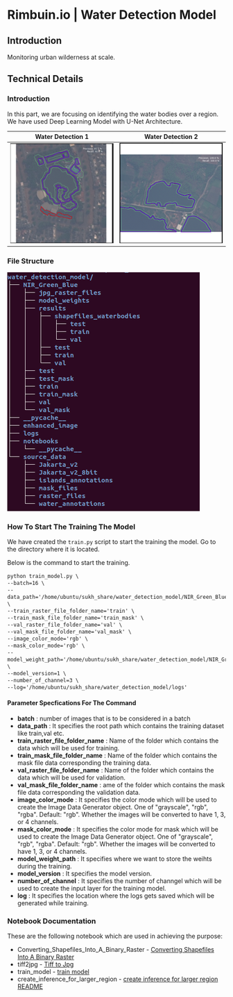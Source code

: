 # Rimbuin.io | Water Detection Model

## Introduction
Monitoring urban wilderness at scale.

## Technical Details

### Introduction
In this part, we are focusing on identifying the water bodies over a region. We have used Deep Learning Model with U-Net Architecture.

Water Detection 1                | Water Detection 2
:-------------------------------:|:------------------------------:
![Water Detection Image-1](doc/doc_images/water_detection_1.png) |![Water Detection Image-2](doc/doc_images/water_detection_2.png)

### File Structure

![File Structure Image](doc/doc_images/file_structure.png)

### How To Start The Training The Model

We have created the `train.py` script to start the training the model. Go to the directory where it is located.

Below is the command to start the training.

```
python train_model.py \
--batch=16 \
--data_path='/home/ubuntu/sukh_share/water_detection_model/NIR_Green_Blue' \
--train_raster_file_folder_name='train' \
--train_mask_file_folder_name='train_mask' \
--val_raster_file_folder_name='val' \
--val_mask_file_folder_name='val_mask' \
--image_color_mode='rgb' \
--mask_color_mode='rgb' \
--model_weight_path='/home/ubuntu/sukh_share/water_detection_model/NIR_Green_Blue/model_weights' \
--model_version=1 \
--number_of_channel=3 \
--log='/home/ubuntu/sukh_share/water_detection_model/logs'
```

#### Parameter Specfications For The Command

* **batch** : number of images that is to be considered in a batch
* **data_path** : It specifies the root path which contains the training dataset like train,val etc.
* **train_raster_file_folder_name** : Name of the folder which contains the data which will be used for training.
* **train_mask_file_folder_name** : Name of the folder which contains the mask file data corresponding the training data.
* **val_raster_file_folder_name** : Name of the folder which contains the data which will be used for validation.
* **val_mask_file_folder_name** : ame of the folder which contains the mask file data corresponding the validation data.
* **image_color_mode** : It specifies the color mode which will be used to create the Image Data Generator object.  One of "grayscale", "rgb", "rgba". Default: "rgb". Whether the images will be converted to have 1, 3, or 4 channels.
* **mask_color_mode** : It specifies the color mode for mask which will be used to create the Image Data Generator object.  One of "grayscale", "rgb", "rgba". Default: "rgb". Whether the images will be converted to have 1, 3, or 4 channels.
* **model_weight_path** : It specifies where we want to store the weihts during the training.
* **model_version** : It specifies the model version.
* **number_of_channel** : It specifies the number of channgel which will be used to create the input layer for the training model.
* **log** : It specifies the location where the logs gets saved which will be generated while training.

### Notebook Documentation

These are the following notebook which are used in achieving the purpose:

* Converting_Shapefiles_Into_A_Binary_Raster - [Converting Shapefiles Into A Binary Raster](doc/Converting_Shapefiles_Into_A_Binary_Raster_README.md)
* tiff2jpg - [Tiff to Jpg](doc/tiff2jpg_README.md)
* train_model - [train model](doc/train_model_README.md)
* create_inference_for_larger_region - [create inference for larger region README](doc/create_inference_for_larger_region_README.md)